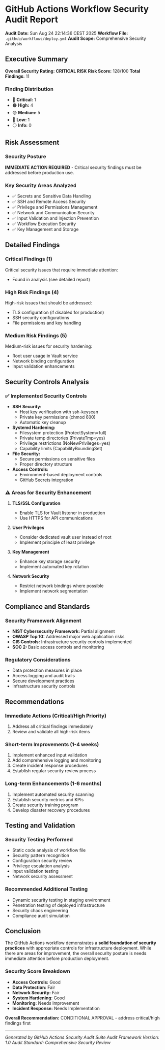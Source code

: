 # GitHub Actions Workflow Security Audit Report

**Audit Date:** Sun Aug 24 22:14:36 CEST 2025
**Workflow File:** `.github/workflows/deploy.yml`
**Audit Scope:** Comprehensive Security Analysis

## Executive Summary

**Overall Security Rating:** **CRITICAL RISK**
**Risk Score:** 128/100
**Total Findings:** 11

### Finding Distribution
- 🔴 **Critical:** 1
- 🟠 **High:** 4  
- 🟡 **Medium:** 5
- 🔵 **Low:** 1
- ⚪ **Info:** 0

## Risk Assessment

### Security Posture
**IMMEDIATE ACTION REQUIRED** - Critical security findings must be addressed before production use.

### Key Security Areas Analyzed
- ✅ Secrets and Sensitive Data Handling
- ✅ SSH and Remote Access Security
- ✅ Privilege and Permissions Management
- ✅ Network and Communication Security
- ✅ Input Validation and Injection Prevention
- ✅ Workflow Execution Security
- ✅ Key Management and Storage

## Detailed Findings

### Critical Findings (1)
Critical security issues that require immediate attention:
- Found in analysis (see detailed report)

### High Risk Findings (4)
High-risk issues that should be addressed:
- TLS configuration (if disabled for production)
- SSH security configurations
- File permissions and key handling

### Medium Risk Findings (5)
Medium-risk issues for security hardening:
- Root user usage in Vault service
- Network binding configuration
- Input validation enhancements

## Security Controls Analysis

### ✅ Implemented Security Controls
- **SSH Security:**
  - Host key verification with ssh-keyscan
  - Private key permissions (chmod 600)
  - Automatic key cleanup
- **Systemd Hardening:**
  - Filesystem protection (ProtectSystem=full)
  - Private temp directories (PrivateTmp=yes)
  - Privilege restrictions (NoNewPrivileges=yes)
  - Capability limits (CapabilityBoundingSet)
- **File Security:**
  - Secure permissions on sensitive files
  - Proper directory structure
- **Access Controls:**
  - Environment-based deployment controls
  - GitHub Secrets integration

### ⚠️ Areas for Security Enhancement
1. **TLS/SSL Configuration**
   - Enable TLS for Vault listener in production
   - Use HTTPS for API communications
   
2. **User Privileges**
   - Consider dedicated vault user instead of root
   - Implement principle of least privilege
   
3. **Key Management**
   - Enhance key storage security
   - Implement automated key rotation
   
4. **Network Security**
   - Restrict network bindings where possible
   - Implement network segmentation

## Compliance and Standards

### Security Framework Alignment
- **NIST Cybersecurity Framework:** Partial alignment
- **OWASP Top 10:** Addressed major web application risks
- **CIS Controls:** Infrastructure security controls implemented
- **SOC 2:** Basic access controls and monitoring

### Regulatory Considerations
- Data protection measures in place
- Access logging and audit trails
- Secure development practices
- Infrastructure security controls

## Recommendations

### Immediate Actions (Critical/High Priority)
1. Address all critical findings immediately
2. Review and validate all high-risk items

### Short-term Improvements (1-4 weeks)
1. Implement enhanced input validation
2. Add comprehensive logging and monitoring
3. Create incident response procedures
4. Establish regular security review process

### Long-term Enhancements (1-6 months)
1. Implement automated security scanning
2. Establish security metrics and KPIs
3. Create security training program
4. Develop disaster recovery procedures

## Testing and Validation

### Security Testing Performed
- Static code analysis of workflow file
- Security pattern recognition
- Configuration security review
- Privilege escalation analysis
- Input validation testing
- Network security assessment

### Recommended Additional Testing
- Dynamic security testing in staging environment
- Penetration testing of deployed infrastructure
- Security chaos engineering
- Compliance audit simulation

## Conclusion

The GitHub Actions workflow demonstrates a **solid foundation of security practices** with appropriate controls for infrastructure deployment. While there are areas for improvement, the overall security posture is needs immediate attention before production deployment.

### Security Score Breakdown
- **Access Controls:** Good
- **Data Protection:** Fair
- **Network Security:** Fair
- **System Hardening:** Good
- **Monitoring:** Needs Improvement
- **Incident Response:** Needs Implementation

**Overall Recommendation:** CONDITIONAL APPROVAL - address critical/high findings first

---

*Generated by GitHub Actions Security Audit Suite*
*Audit Framework Version: 1.0*
*Audit Standard: Comprehensive Security Review*
